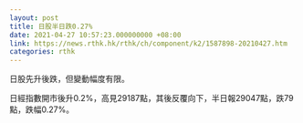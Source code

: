 ```yaml
---
layout: post
title: 日股半日跌0.27%
date: 2021-04-27 10:57:23.000000000 +08:00
link: https://news.rthk.hk/rthk/ch/component/k2/1587898-20210427.htm
categories: rthk
---
```


日股先升後跌，但變動幅度有限。

日經指數開市後升0.2%，高見29187點，其後反覆向下，半日報29047點，跌79點，跌幅0.27%。
